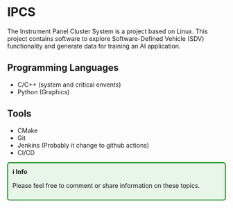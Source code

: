 # IPCS
The Instrument Panel Cluster System is a project based on Linux. This project contains software to explore Software-Defined Vehicle (SDV) functionality and generate data for training an AI application. 

## Programming Languages
* C/C++ (system and critical envents)
* Python (Graphics) 

## Tools
* CMake
* Git
* Jenkins (Probably it change to github actions)
* CI/CD


<aside class="info" style="border: 2px solid green; padding: 10px; border-radius: 5px; background-color: #e8f5e9;">
    <strong>ℹ️ Info</strong>
    <p>Please feel free to comment or share information on these topics. </p>
</aside>
